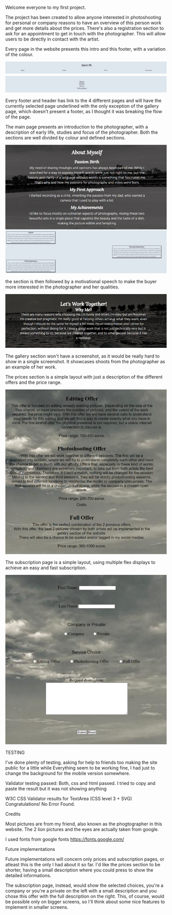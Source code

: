 Welcome everyone to my first project.

The project has been created to allow anyone interested in photoshooting for personal or company reasons to have an overview of this person work and get more details about the prices. There's also a registration section to ask for an appointment to get in touch with the photographer. This will allow users to be directly in contact with the artist.

Every page in the website presents this intro and this footer, with a variation of the colour.

![ScreenShot](pictures/sarci%20intro.png)
![ScreenShot](pictures/sarci%20footer.png)

Every footer and header has link to the 4 different pages and will have the currently selected page underlined with the only exception of the gallery page, which doesn't present a footer, as I thought it was breaking the flow of the page.

The main page presents an introduction to the photographer, with a description of early life, studies and focus of the photographer. Both the sections are well divided by colour and defined sections.

![ScreenShot](pictures/Sarci%20about.png)
![ScreenShot](pictures/sarci%20about2.png)

the section is then followed by a motivational speech to make the buyer more interested in the photographer and her qualities.

![ScreenShot](pictures/sarci%20whyme.png)

The gallery section won't have a screenshot, as it would be really hard to show in a single screenshot. It showcases shoots from the photographer as an example of her work.

The prices section is a simple layout with just a description of the different offers and the price range.

![ScreenShot](pictures/sarci%20offers.png)

The subscription page is a simple layout, using multiple flex displays to achieve an easy and fast subscription.

![ScreenShot](pictures/sarci%20subscription.png)

TESTING

I've done plenty of testing, asking for help to friends too making the site public for a little while
Everything seem to be working fine, I had just to change the background for the mobile version somewhere.

Validator testing passed:
Both, css and html passed.
I tried to copy and paste the result but it was not showing anything

W3C CSS Validator results for TextArea (CSS level 3 + SVG)
Congratulations! No Error Found.

Credits

Most pictures are from my friend, also known as the phogtographer in this website.
The 2 lion pictures and the eyes are actually taken from google.

I used fonts from google fonts https://fonts.google.com/

Future implementations

Future implementations will concern only prices and subscription pages, or atleast this is the only I had
about it so far. I'd like the prices section to be shorter, having a small description where you could press
to show the detailed informations.

The subscription page, instead, would show the selected choices, you're a company or you're a private on the left
with a small description and you chose this offer with the full description on the right.
This, of course, would be possible only on bigger screens, so I'll think about some nice features to implement in
smaller screens.

